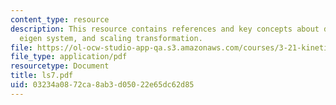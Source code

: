 ```yaml
---
content_type: resource
description: This resource contains references and key concepts about diffusivity,
  eigen system, and scaling transformation.
file: https://ol-ocw-studio-app-qa.s3.amazonaws.com/courses/3-21-kinetic-processes-in-materials-spring-2006/03234a0872ca8ab3d05022e65dc62d85_ls7.pdf
file_type: application/pdf
resourcetype: Document
title: ls7.pdf
uid: 03234a08-72ca-8ab3-d050-22e65dc62d85
---
```

